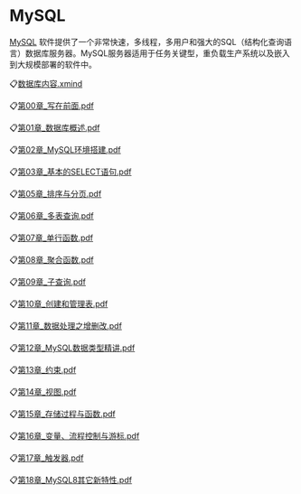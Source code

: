 # MySQL

[MySQL](https://www.mysql.com/) 软件提供了一个非常快速，多线程，多用户和强大的SQL（结构化查询语言）数据库服务器。MySQL服务器适用于任务关键型，重负载生产系统以及嵌入到大规模部署的软件中。

:clipboard:[数据库内容.xmind](file/mysql/数据库内容.xmind)

:clipboard:[第00章_写在前面.pdf](file/mysql/第00章_写在前面.pdf)

:clipboard:[第01章_数据库概述.pdf](file/mysql/第01章_数据库概述.pdf)

:clipboard:[第02章_MySQL环境搭建.pdf](file/mysql/第02章_MySQL环境搭建.pdf)

:clipboard:[第03章_基本的SELECT语句.pdf](file/mysql/第03章_基本的SELECT语句.pdf)

:clipboard:[第05章_排序与分页.pdf](file/mysql/第05章_排序与分页.pdf)

:clipboard:[第06章_多表查询.pdf](file/mysql/第06章_多表查询.pdf)

:clipboard:[第07章_单行函数.pdf](file/mysql/第07章_单行函数.pdf)

:clipboard:[第08章_聚合函数.pdf](file/mysql/第08章_聚合函数.pdf)

:clipboard:[第09章_子查询.pdf](file/mysql/第09章_子查询.pdf)

:clipboard:[第10章_创建和管理表.pdf](file/mysql/第10章_创建和管理表.pdf)

:clipboard:[第11章_数据处理之增删改.pdf](file/mysql/第11章_数据处理之增删改.pdf)

:clipboard:[第12章_MySQL数据类型精讲.pdf](file/mysql/第12章_MySQL数据类型精讲.pdf)

:clipboard:[第13章_约束.pdf](file/mysql/第13章_约束.pdf)

:clipboard:[第14章_视图.pdf](file/mysql/第14章_视图.pdf)

:clipboard:[第15章_存储过程与函数.pdf](file/mysql/第15章_存储过程与函数.pdf)

:clipboard:[第16章_变量、流程控制与游标.pdf](file/mysql/第16章_变量、流程控制与游标.pdf)

:clipboard:[第17章_触发器.pdf](file/mysql/第17章_触发器.pdf)

:clipboard:[第18章_MySQL8其它新特性.pdf](file/mysql/第18章_MySQL8其它新特性.pdf)
